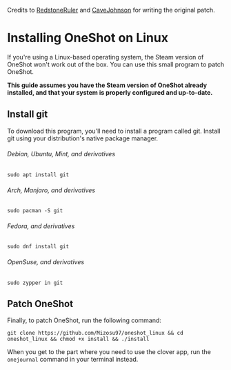 Credits to [RedstoneRuler](https://github.com/RedstoneRuler) and [CaveJohnson](https://github.com/CaveJohnson376) for writing the original patch.

# Installing OneShot on Linux

If you're using a Linux-based operating system, the Steam version of OneShot won't work out of the box. You can use this small program to patch OneShot.

**This guide assumes you have the Steam version of OneShot already installed, and that your system is properly configured and up-to-date.**

## Install git

To download this program, you'll need to install a program called git. Install git using your distribution's native package manager.

###### Debian, Ubuntu, Mint, and derivatives
`sudo apt install git`

###### Arch, Manjaro, and derivatives
`sudo pacman -S git`

###### Fedora, and derivatives
`sudo dnf install git`

###### OpenSuse, and derivatives
`sudo zypper in git`

## Patch OneShot

Finally, to patch OneShot, run the following command:

```
git clone https://github.com/Mizosu97/oneshot_linux && cd oneshot_linux && chmod +x install && ./install
```

When you get to the part where you need to use the clover app, run the `onejournal` command in your terminal instead.
